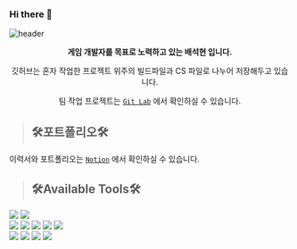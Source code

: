 ### Hi there 👋
![header](https://capsule-render.vercel.app/api?type=Waving&color=gradient&height=200&section=header&text=Hyeon's%20Github&fontColor=FFFFFF&fontSize=50)

<div align="center">  
     
**게임 개발자를 목표로 노력하고 있는 배석현 입니다.**     
     
깃허브는 혼자 작업한 프로젝트 위주의 빌드파일과 CS 파일로 나누어 저장해두고 있습니다.  

팀 작업 프로젝트는 [`Git Lab`](https://gitlab.com/users/bshpublic062/groups) 에서 확인하실 수 있습니다.   

</div>  
  
  
>## 🛠️포트폴리오🛠️
이력서와 포트폴리오는 [`Notion`](https://gaudy-brand-46a.notion.site/Unity3D-6ad9316376cd415e82370982cf780f8a) 에서 확인하실 수 있습니다.


>## 🛠️Available Tools🛠️
<img src="https://img.shields.io/badge/Unity-25A162?style=flat&logo=Unity&logoColor=white"/> <img src="https://img.shields.io/badge/C Sharp-239120?style=flat&logo=C Sharp&logoColor=white"/>  
<img src="https://img.shields.io/badge/Visual Studio-5C2D91?style=flat&logo=Visual Studio&logoColor=white"/> <img src="https://img.shields.io/badge/GitHub-181717?style=flat&logo=GitHub&logoColor=white"/> <img src="https://img.shields.io/badge/GitLab-FC6D26?style=flat&logo=GitLab&logoColor=white"/>  <img src="https://img.shields.io/badge/MySQL-4479A1?style=flat&logo=MySQL&logoColor=white"/> <img src="https://img.shields.io/badge/Sourcetree-0052CC?style=flat&logo=Sourcetree&logoColor=white"/>  
<img src="https://img.shields.io/badge/PowerPoint-B7472A?style=flat&logo=Microsoft PowerPoint&logoColor=white"/> <img src="https://img.shields.io/badge/Word-2B579A?style=flat&logo=Microsoft Word&logoColor=white"/> <img src="https://img.shields.io/badge/Excel-217346?style=flat&logo=Microsoft Excel&logoColor=white"/> <img src="https://img.shields.io/badge/Visio-3955A3?style=flat&logo=Microsoft Visio&logoColor=white"/>





<div align="center">

</div>
